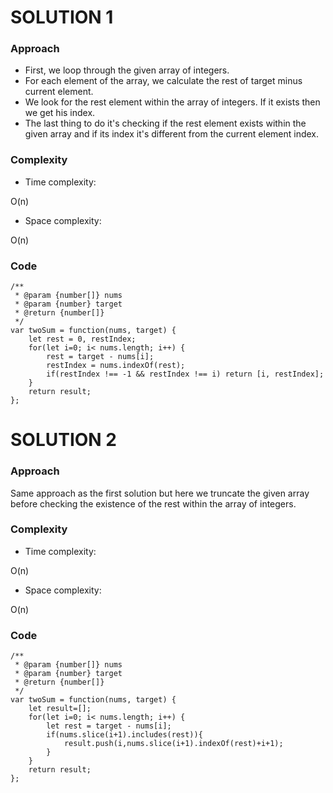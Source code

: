 # SOLUTION 1
<!-- Describe your first thoughts on how to solve this problem. -->

### Approach
<!-- Describe your approach to solving the problem. -->
* First, we loop through the given array of integers.
* For each element of the array, we calculate the rest of target minus current element.
* We look for the rest element within the array of integers. If it exists then we get his index.
* The last thing to do it's checking if the rest element exists within the given array and if its index it's different from the current element index.
### Complexity
- Time complexity:
<!-- Add your time complexity here, e.g. $$O(n)$$ -->
O(n)
- Space complexity:
<!-- Add your space complexity here, e.g. $$O(n)$$ -->
O(n)
### Code
```
/**
 * @param {number[]} nums
 * @param {number} target
 * @return {number[]}
 */
var twoSum = function(nums, target) {
    let rest = 0, restIndex;
    for(let i=0; i< nums.length; i++) {
        rest = target - nums[i];
        restIndex = nums.indexOf(rest);
        if(restIndex !== -1 && restIndex !== i) return [i, restIndex];
    }
    return result;
};
```

# SOLUTION 2
<!-- Describe your first thoughts on how to solve this problem. -->

### Approach
<!-- Describe your approach to solving the problem. -->
Same approach as the first solution but here we truncate the given array before checking the existence of the rest within the array of integers.
### Complexity
- Time complexity:
<!-- Add your time complexity here, e.g. $$O(n)$$ -->
O(n)
- Space complexity:
<!-- Add your space complexity here, e.g. $$O(n)$$ -->
O(n)
### Code
```
/**
 * @param {number[]} nums
 * @param {number} target
 * @return {number[]}
 */
var twoSum = function(nums, target) {
    let result=[];
    for(let i=0; i< nums.length; i++) {
        let rest = target - nums[i];
        if(nums.slice(i+1).includes(rest)){
            result.push(i,nums.slice(i+1).indexOf(rest)+i+1);
        }
    }
    return result;
};
```